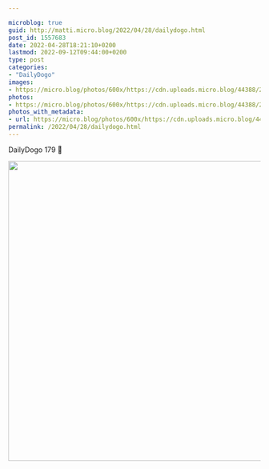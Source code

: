 ```yaml
---

microblog: true
guid: http://matti.micro.blog/2022/04/28/dailydogo.html
post_id: 1557683
date: 2022-04-28T18:21:10+0200
lastmod: 2022-09-12T09:44:00+0200
type: post
categories:
- "DailyDogo"
images:
- https://micro.blog/photos/600x/https://cdn.uploads.micro.blog/44388/2022/d44d7c70a0.jpg
photos:
- https://micro.blog/photos/600x/https://cdn.uploads.micro.blog/44388/2022/d44d7c70a0.jpg
photos_with_metadata:
- url: https://micro.blog/photos/600x/https://cdn.uploads.micro.blog/44388/2022/d44d7c70a0.jpg
permalink: /2022/04/28/dailydogo.html
---
```

DailyDogo 179 🐶

<img src="/media/uploads/2022/d44d7c70a0.jpg" width="600" height="600" alt="" />
